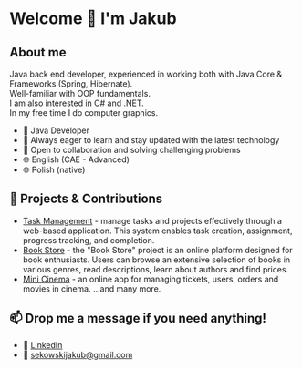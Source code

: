 # Welcome 👋 I'm Jakub

## About me
 Java back end developer, experienced in working both with Java Core & Frameworks (Spring, Hibernate).
 <br>
 Well-familiar with OOP fundamentals. 
 <br>
 I am also interested in C# and .NET.
 <br>
 In my free time I do computer graphics.
 <br>
 - 💼 Java Developer
 - 🌱 Always eager to learn and stay updated with the latest technology
 - 🤝 Open to collaboration and solving challenging problems
 - 🌐 English (CAE - Advanced)
 - 🌐 Polish (native)

## 🚀 Projects & Contributions
- [Task Management](https://github.com/QbaSekowski/task-management-app) - manage tasks and projects effectively through a web-based application. This system enables task creation, assignment, progress tracking, and completion.
- [Book Store](https://github.com/QbaSekowski/spring-book-app) - the "Book Store" project is an online platform designed for book enthusiasts. Users can browse an extensive selection of books in various genres, read descriptions, learn about authors and find prices.
- [Mini Cinema](https://github.com/QbaSekowski/hibernate-order-hw) - an online app for managing tickets, users, orders and movies in cinema.
...and many more.

## 📫 Drop me a message if you need anything!
- 💼 [LinkedIn](https://www.linkedin.com/in/jakub-sękowski-6296b9330/)
- 📧 sekowskijakub@gmail.com
<!--
**QbaSekowski/QbaSekowski** is a ✨ _special_ ✨ repository because its `README.md` (this file) appears on your GitHub profile.

Here are some ideas to get you started:

- 🔭 I’m currently working on ...
- 🌱 I’m currently learning ...
- 👯 I’m looking to collaborate on ...
- 🤔 I’m looking for help with ...
- 💬 Ask me about ...
- 📫 How to reach me: ...
- 😄 Pronouns: ...
- ⚡ Fun fact: ...
-->
